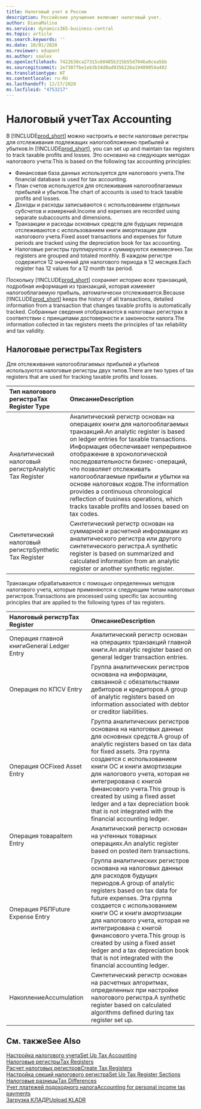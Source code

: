 ```yaml
---
title: Налоговый учет в России
description: Российские улучшения включают налоговый учет.
author: DianaMalina
ms.service: dynamics365-business-central
ms.topic: article
ms.search.keywords: ''
ms.date: 10/01/2020
ms.reviewer: edupont
ms.author: soalex
ms.openlocfilehash: 7422630ca27315c60405b315b55d7046a0cea5bb
ms.sourcegitcommit: 2e7307fbe1eb3b34d0ad9356226a19409054a402
ms.translationtype: HT
ms.contentlocale: ru-RU
ms.lasthandoff: 12/17/2020
ms.locfileid: "4753217"
---
```

# <a name="tax-accounting"></a><span data-ttu-id="f3194-103">Налоговый учет</span><span class="sxs-lookup"><span data-stu-id="f3194-103">Tax Accounting</span></span>

<span data-ttu-id="f3194-104">В [!INCLUDE[prod_short](../../includes/prod_short.md)] можно настроить и вести налоговые регистры для отслеживания подлежащих налогообложению прибылей и убытков.</span><span class="sxs-lookup"><span data-stu-id="f3194-104">In [!INCLUDE[prod_short](../../includes/prod_short.md)], you can set up and maintain tax registers to track taxable profits and losses.</span></span> <span data-ttu-id="f3194-105">Это основано на следующих методах налогового учета:</span><span class="sxs-lookup"><span data-stu-id="f3194-105">This is based on the following tax accounting principles:</span></span>

- <span data-ttu-id="f3194-106">Финансовая база данных используется для налогового учета.</span><span class="sxs-lookup"><span data-stu-id="f3194-106">The financial database is used for tax accounting.</span></span>
- <span data-ttu-id="f3194-107">План счетов используется для отслеживания налогооблагаемых прибылей и убытков.</span><span class="sxs-lookup"><span data-stu-id="f3194-107">The chart of accounts is used to track taxable profits and losses.</span></span>
- <span data-ttu-id="f3194-108">Доходы и расходы записываются с использованием отдельных субсчетов и измерений.</span><span class="sxs-lookup"><span data-stu-id="f3194-108">Income and expenses are recorded using separate subaccounts and dimensions.</span></span>
- <span data-ttu-id="f3194-109">Транзакции и расходы основных средств для будущих периодов отслеживаются с использованием книги амортизации для налогового учета.</span><span class="sxs-lookup"><span data-stu-id="f3194-109">Fixed asset transactions and expenses for future periods are tracked using the depreciation book for tax accounting.</span></span>
- <span data-ttu-id="f3194-110">Налоговые регистры группируются и суммируются ежемесячно.</span><span class="sxs-lookup"><span data-stu-id="f3194-110">Tax registers are grouped and totaled monthly.</span></span> <span data-ttu-id="f3194-111">В каждом регистре содержится 12 значений для налогового периода в 12 месяцев.</span><span class="sxs-lookup"><span data-stu-id="f3194-111">Each register has 12 values for a 12 month tax period.</span></span> 

<span data-ttu-id="f3194-112">Поскольку [!INCLUDE[prod_short](../../includes/prod_short.md)] сохраняет историю всех транзакций, подробная информация из транзакций, которая изменяет налогооблагаемую прибыль, автоматически отслеживается.</span><span class="sxs-lookup"><span data-stu-id="f3194-112">Because [!INCLUDE[prod_short](../../includes/prod_short.md)] keeps the history of all transactions, detailed information from a transaction that changes taxable profits is automatically tracked.</span></span> <span data-ttu-id="f3194-113">Собранные сведения отображаются в налоговых регистрах в соответствии с принципами достоверности и законности налога.</span><span class="sxs-lookup"><span data-stu-id="f3194-113">The information collected in tax registers meets the principles of tax reliability and tax validity.</span></span>

## <a name="tax-registers"></a><span data-ttu-id="f3194-114">Налоговые регистры</span><span class="sxs-lookup"><span data-stu-id="f3194-114">Tax Registers</span></span>

<span data-ttu-id="f3194-115">Для отслеживания налогооблагаемых прибылей и убытков используются налоговые регистры двух типов.</span><span class="sxs-lookup"><span data-stu-id="f3194-115">There are two types of tax registers that are used for tracking taxable profits and losses.</span></span> 

| <span data-ttu-id="f3194-116">Тип налогового регистра</span><span class="sxs-lookup"><span data-stu-id="f3194-116">Tax Register Type</span></span>      | <span data-ttu-id="f3194-117">Описание</span><span class="sxs-lookup"><span data-stu-id="f3194-117">Description</span></span>                                                  |
| :--------------------- | :----------------------------------------------------------- |
| <span data-ttu-id="f3194-118">Аналитический налоговый регистр</span><span class="sxs-lookup"><span data-stu-id="f3194-118">Analytic Tax Register</span></span>  | <span data-ttu-id="f3194-119">Аналитический регистр основан на операциях книги для налогооблагаемых транзакций.</span><span class="sxs-lookup"><span data-stu-id="f3194-119">An analytic register is based on ledger entries for taxable transactions.</span></span> <span data-ttu-id="f3194-120">Информация обеспечивает непрерывное отображение в хронологической последовательности бизнес-операций, что позволяет отслеживать налогооблагаемые прибыли и убытки на основе налоговых кодов.</span><span class="sxs-lookup"><span data-stu-id="f3194-120">The information provides a continuous chronological reflection of business operations, which tracks taxable profits and losses based on tax codes.</span></span> |
| <span data-ttu-id="f3194-121">Синтетический налоговый регистр</span><span class="sxs-lookup"><span data-stu-id="f3194-121">Synthetic Tax Register</span></span> | <span data-ttu-id="f3194-122">Синтетический регистр основан на суммарной и расчетной информации из аналитического регистра или другого синтетического регистра.</span><span class="sxs-lookup"><span data-stu-id="f3194-122">A synthetic register is based on summarized and calculated information from an analytic register or another synthetic register.</span></span> |

<span data-ttu-id="f3194-123">Транзакции обрабатываются с помощью определенных методов налогового учета, которые применяются к следующим типам налоговых регистров.</span><span class="sxs-lookup"><span data-stu-id="f3194-123">Transactions are processed using specific tax accounting principles that are applied to the following types of tax registers.</span></span> 

| <span data-ttu-id="f3194-124">Налоговый регистр</span><span class="sxs-lookup"><span data-stu-id="f3194-124">Tax Register</span></span>         | <span data-ttu-id="f3194-125">Описание</span><span class="sxs-lookup"><span data-stu-id="f3194-125">Description</span></span>                                                  |
| :------------------- | :----------------------------------------------------------- |
| <span data-ttu-id="f3194-126">Операция главной книги</span><span class="sxs-lookup"><span data-stu-id="f3194-126">General Ledger Entry</span></span> | <span data-ttu-id="f3194-127">Аналитический регистр основан на операциях транзакций главной книги.</span><span class="sxs-lookup"><span data-stu-id="f3194-127">An analytic register based on general ledger transaction entries.</span></span> |
| <span data-ttu-id="f3194-128">Операция по КП</span><span class="sxs-lookup"><span data-stu-id="f3194-128">CV Entry</span></span>             | <span data-ttu-id="f3194-129">Группа аналитических регистров основана на информации, связанной с обязательствами дебиторов и кредиторов.</span><span class="sxs-lookup"><span data-stu-id="f3194-129">A group of analytic registers based on information associated with debtor or creditor liabilities.</span></span> |
| <span data-ttu-id="f3194-130">Операция ОС</span><span class="sxs-lookup"><span data-stu-id="f3194-130">Fixed Asset Entry</span></span>    | <span data-ttu-id="f3194-131">Группа аналитических регистров основана на налоговых данных для основных средств.</span><span class="sxs-lookup"><span data-stu-id="f3194-131">A group of analytic registers based on tax data for fixed assets.</span></span> <span data-ttu-id="f3194-132">Эта группа создается с использованием книги ОС и книги амортизации для налогового учета, которая не интегрирована с книгой финансового учета.</span><span class="sxs-lookup"><span data-stu-id="f3194-132">This group is created by using a fixed asset ledger and a tax depreciation book that is not integrated with the financial accounting ledger.</span></span> |
| <span data-ttu-id="f3194-133">Операция товара</span><span class="sxs-lookup"><span data-stu-id="f3194-133">Item Entry</span></span>           | <span data-ttu-id="f3194-134">Аналитический регистр основан на учтенных товарных операциях.</span><span class="sxs-lookup"><span data-stu-id="f3194-134">An analytic register based on posted item transactions.</span></span>      |
| <span data-ttu-id="f3194-135">Операция РБП</span><span class="sxs-lookup"><span data-stu-id="f3194-135">Future Expense Entry</span></span> | <span data-ttu-id="f3194-136">Группа аналитических регистров основана на налоговых данных для расходов будущих периодов.</span><span class="sxs-lookup"><span data-stu-id="f3194-136">A group of analytic registers based on tax data for future expenses.</span></span> <span data-ttu-id="f3194-137">Эта группа создается с использованием книги ОС и книги амортизации для налогового учета, которая не интегрирована с книгой финансового учета.</span><span class="sxs-lookup"><span data-stu-id="f3194-137">This group is created by using a fixed asset ledger and a tax depreciation book that is not integrated with the financial accounting ledger.</span></span> |
| <span data-ttu-id="f3194-138">Накопление</span><span class="sxs-lookup"><span data-stu-id="f3194-138">Accumulation</span></span>         | <span data-ttu-id="f3194-139">Синтетический регистр основан на расчетных алгоритмах, определенных при настройке налогового регистра.</span><span class="sxs-lookup"><span data-stu-id="f3194-139">A synthetic register based on calculated algorithms defined during tax register set up.</span></span> |


## <a name="see-also"></a><span data-ttu-id="f3194-140">См. также</span><span class="sxs-lookup"><span data-stu-id="f3194-140">See Also</span></span>

[<span data-ttu-id="f3194-141">Настройка налогового учета</span><span class="sxs-lookup"><span data-stu-id="f3194-141">Set Up Tax Accounting</span></span>](How-to-Set-Up-Tax-Accounting.md)  
[<span data-ttu-id="f3194-142">Налоговые регистры</span><span class="sxs-lookup"><span data-stu-id="f3194-142">Tax Registers</span></span>](Tax-Registers.md)  
[<span data-ttu-id="f3194-143">Расчет налоговых регистров</span><span class="sxs-lookup"><span data-stu-id="f3194-143">Create Tax Registers</span></span>](How-to-Create-Tax-Registers.md)  
[<span data-ttu-id="f3194-144">Настройка секций налогового регистра</span><span class="sxs-lookup"><span data-stu-id="f3194-144">Set Up Tax Register Sections</span></span>](How-to-Set-Up-Tax-Register-Sections.md)  
[<span data-ttu-id="f3194-145">Налоговые разницы</span><span class="sxs-lookup"><span data-stu-id="f3194-145">Tax Differences</span></span>](Tax-Differences.md)  
[<span data-ttu-id="f3194-146">Учет платежей подоходного налога</span><span class="sxs-lookup"><span data-stu-id="f3194-146">Accounting for personal income tax payments</span></span>](Accounting-for-personal-income-tax-payments.md)  
[<span data-ttu-id="f3194-147">Загрузка КЛАДР</span><span class="sxs-lookup"><span data-stu-id="f3194-147">Upload KLADR</span></span>](Upload-KLADR.md)  
